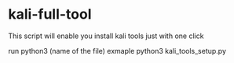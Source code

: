 # kali-full-tool
This script will enable you install kali tools just with one click

run 
python3 (name of the file)
exmaple
python3 kali_tools_setup.py
